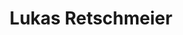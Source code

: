 ---
title: Lukas Retschmeier
role: PhD Student
bio: I am a PhD Student at Providentia Copenhagen
organization:
  name: \@DIKU København Universitet
  url: https://di.ku.dk/
social:
  - icon: envelope
    iconPack: fas
    url: mailto:lure@di.ku.dk
  #- icon: twitter
  #  iconPack: fab
  #  url: https://example.com/
  - icon: github
    iconPack: fab
    url: https://github.com/lukas681
---